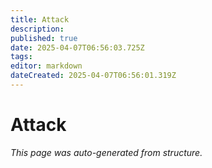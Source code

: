 ```yaml
---
title: Attack
description: 
published: true
date: 2025-04-07T06:56:03.725Z
tags: 
editor: markdown
dateCreated: 2025-04-07T06:56:01.319Z
---
```


# Attack

*This page was auto-generated from structure.*